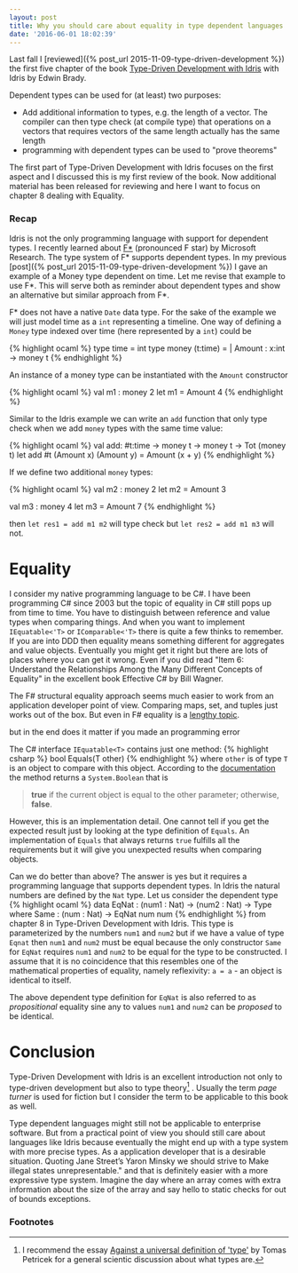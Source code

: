 ```yaml
---
layout: post
title: Why you should care about equality in type dependent languages
date: '2016-06-01 18:02:39'
---
```


Last fall I [reviewed]({% post_url 2015-11-09-type-driven-development %}) the first five chapter of the book [Type-Driven Development with Idris](https://www.manning.com/books/type-driven-development-with-idris) with Idris by Edwin Brady.

Dependent types can be used for (at least) two purposes:

  * Add additional information to types, e.g. the length of a vector. The compiler can then type check (at compile type) that operations on a vectors that requires vectors of the same length actually has the same length
  * programming with dependent types can be used to "prove theorems"

The first part of Type-Driven Development with Idris focuses on the first aspect and I discussed this is my first review of the book. Now additional material has been released for reviewing and here I want to focus on chapter 8 dealing with Equality.

### Recap
Idris is not the only programming language with support for dependent types. I recently learned about [F\*](https://www.fstar-lang.org/) (pronounced F star) by Microsoft Research. The type system of F* supports dependent types. In my previous [post]({% post_url 2015-11-09-type-driven-development %}) I gave an example of a Money type dependent on time. Let me revise that example to use F*. This will serve both as reminder about dependent types and show an alternative but similar approach from F*.

F\* does not have a native `Date` data type. For the sake of the example we will just model time as a `int` representing a timeline. One way of defining a `Money` type indexed over time (here represented by a `int`) could be

{% highlight ocaml %}
type time = int
type money (t:time) =
  | Amount : x:int -> money t
{% endhighlight %}

An instance of a money type can be instantiated with the `Amount` constructor

{% highlight ocaml %}
val m1 : money 2
let m1 = Amount 4
{% endhighlight %}

Similar to the Idris example we can write an `add` function that only type check when we add `money` types with the same time value:

{% highlight ocaml %}
val add: #t:time -> money t -> money t -> Tot (money t)
let add #t (Amount x) (Amount y) = Amount (x + y)
{% endhighlight %}

If we define two additional `money` types:

{% highlight ocaml %}
val m2 : money 2
let m2 = Amount 3

val m3 : money 4
let m3 = Amount 7
{% endhighlight %}

then `let res1 = add m1 m2` will type check but `let res2 = add m1 m3` will not.

# Equality
I consider my native programming language to be C#. I have been programming C# since 2003 but the topic of equality in C# still pops up from time to time. You have to distinguish between reference and value types when comparing things. And when you want to implement `IEquatable<'T>` or `IComparable<'T>` there is quite a few thinks to remember. If you are into DDD then equality means something different for aggregates and value objects. Eventually you might get it right but there are lots of places where you can get it wrong. Even if you did read "Item 6: Understand the Relationships Among the Many Different Concepts of Equality" in the excellent book Effective C# by Bill Wagner.

The F# structural equality approach seems much easier to work from an application developer point of view. Comparing maps, set, and tuples just works out of the box. But even in F# equality is a [lengthy topic](https://blogs.msdn.microsoft.com/dsyme/2009/11/08/equality-and-comparison-constraints-in-f/).

but in the end does it matter if you made an programming error

The C# interface `IEquatable<T>` contains just one method:
{% highlight csharp %}
bool Equals(T other)
{% endhighlight %}
where `other` is of type `T` is an object to compare with this object. According to the [documentation](https://msdn.microsoft.com/en-us/library/ms131190%28v=vs.110%29.aspx) the method returns a `System.Boolean` that is
> __true__ if the current object is equal to the other parameter; otherwise, __false__.

However, this is an implementation detail. One cannot tell if you get the expected result just by looking at the type definition of `Equals`. An implementation of `Equals` that always returns `true` fulfills all the requirements but it will give you unexpected results when comparing objects.

Can we do better than above? The answer is yes but it requires a programming language that supports dependent types. In Idris the natural numbers are defined by the `Nat` type. Let us consider the dependent type
{% highlight ocaml %}
data EqNat : (num1 : Nat) -> (num2 : Nat) -> Type where
 Same : (num : Nat) -> EqNat num num
{% endhighlight %}
from chapter 8 in Type-Driven Development with Idris. This type is parameterized by the numbers `num1` and `num2` but if we have a value of type `Eqnat` then `num1` and `num2` must be equal because the only constructor `Same` for `EqNat` requires `num1` and `num2` to be equal for the type to be constructed. I assume that it is no coincidence that this resembles one of the mathematical properties of equality, namely reflexivity: `a = a` - an object is identical to itself.

The above dependent type definition for `EqNat` is also referred to as *propositional* equality sine any to values `num1` and `num2` can be *proposed* to be identical.

# Conclusion
Type-Driven Development with Idris is an excellent introduction not only to type-driven development but also to type theory[^1] . Usually the term *page turner* is used for fiction but I consider the term to be applicable to this book as well.

Type dependent languages might still not be applicable to enterprise software. But from a practical point of view you should still care about languages like Idris because eventually the might end up with a type system with more precise types. As a application developer that is a desirable situation. Quoting Jane Street’s Yaron Minsky we should strive to Make illegal states unrepresentable." and that is definitely easier with a more expressive type system. Imagine the day where an array comes with extra information about the size of the array and say hello to static checks for out of bounds exceptions.

### Footnotes
[^1]: I recommend the essay [Against a universal definition of 'type'](http://tomasp.net/academic/papers/against-types/) by Tomas Petricek for a general scientic discussion about what types are.
